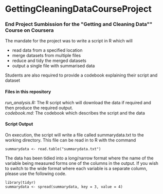 # GettingCleaningDataCourseProject
### End Project Sumbission for the "Getting and Cleaning Data"" Course on Coursera

The mandate for the project was to write a script in R which will  

* read data from a specified location
* merge datasets from multiple files
* reduce and tidy the merged datasets
* output a single file with summarised data

Students are also required to provide a codebook explaining their script and dataset

#### Files in this repository

*run_analysis.R:* The R script which will download the data if required and then produce the required output.  
*codebook.md:* The codebook which describes the script and the data
  

#### Script Output
On execution, the script will write a file called summarydata.txt to the working directory.  This file can be read in to R with the command

```{r eval=FALSE} 
summarydata <- read.table("summarydata.txt")
```

The data has been tidied into a long/narrow format where the name of the variable being measured forms one of the columns in the output.
If you wish to switch to the wide format where each variable is a separate column, please use the following code.

```{r eval=FALSE}
library(tidyr)
summarydata <- spread(summarydata, key = 3, value = 4)
```

